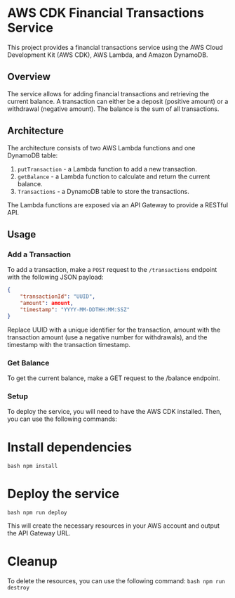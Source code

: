 # AWS CDK Financial Transactions Service

This project provides a financial transactions service using the AWS Cloud Development Kit (AWS CDK), AWS Lambda, and Amazon DynamoDB.

## Overview

The service allows for adding financial transactions and retrieving the current balance. A transaction can either be a deposit (positive amount) or a withdrawal (negative amount). The balance is the sum of all transactions.

## Architecture

The architecture consists of two AWS Lambda functions and one DynamoDB table:

1. `putTransaction` - a Lambda function to add a new transaction.
2. `getBalance` - a Lambda function to calculate and return the current balance.
3. `Transactions` - a DynamoDB table to store the transactions.

The Lambda functions are exposed via an API Gateway to provide a RESTful API.

## Usage

### Add a Transaction

To add a transaction, make a `POST` request to the `/transactions` endpoint with the following JSON payload:

```json
{
    "transactionId": "UUID",
    "amount": amount,
    "timestamp": "YYYY-MM-DDTHH:MM:SSZ"
}
```
Replace UUID with a unique identifier for the transaction, amount with the transaction amount (use a negative number for withdrawals), and the timestamp with the transaction timestamp.

### Get Balance
To get the current balance, make a GET request to the /balance endpoint.

### Setup
To deploy the service, you will need to have the AWS CDK installed. Then, you can use the following commands:

# Install dependencies
```bash npm install ```

# Deploy the service
```bash npm run deploy ```

This will create the necessary resources in your AWS account and output the API Gateway URL.

# Cleanup
To delete the resources, you can use the following command:
```bash npm run destroy ```